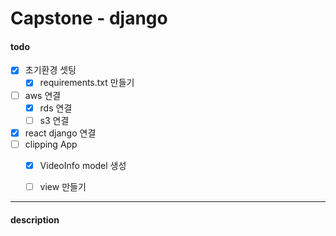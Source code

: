 # Capstone - django

#### todo

- [x] 초기환경 셋팅
  - [x] requirements.txt 만들기
- [ ] aws 연결
  - [x] rds 연결
  - [ ] s3 연결
- [x] react django 연결
- [ ] clipping App 
  - [x]  VideoInfo model 생성
  - [ ]  view 만들기




---

#### description


